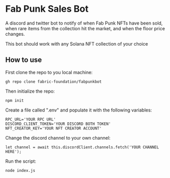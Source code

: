# Fab Punk Sales Bot

A discord and twitter bot to notify of when Fab Punk NFTs have been sold,
when rare items from the collection hit the market, and when the floor price changes.

This bot should work with any Solana NFT collection of your choice

## How to use

First clone the repo to you local machine:

`gh repo clone fabric-foundation/fabpunkbot`

Then initialize the repo:

`npm init`

Create a file called ".env" and populate it with the following variables:

```
RPC_URL='YOUR RPC URL'
DISCORD_CLIENT_TOKEN='YOUR DISCORD BOTH TOKEN'
NFT_CREATOR_KEY='YOUR NFT CREATOR ACCOUNT'
```

Change the discord channel to your own channel:

`let channel = await this.discordClient.channels.fetch('YOUR CHANNEL HERE');`

Run the script:

`node index.js`
